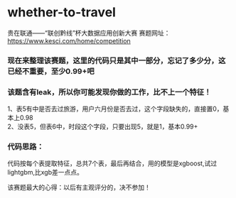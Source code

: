 # whether-to-travel
贵在联通——“联创黔线”杯大数据应用创新大赛
赛题网址：https://www.kesci.com/home/competition  
### 现在来整理该赛题，这里的代码只是其中一部分，忘记了多少分，这已经不重要，至少0.99+吧
### 该题含有leak，所以你可能发现你做的工作，比不上一个特征！  
1、表5有中是否去过旅游，用户六月份是否去过，这个字段缺失的，直接置0，基本上0.98  
2、没表5，但表6中，时段这个字段，只要出现5，就是1，基本0.99+

### 代码思路：
代码按每个表提取特征，总共7个表，最后再结合，用的模型是xgboost,试过lightgbm,比xgb差一点点。  

该赛题最大的心得：以后有主观评分的，决不参加！
